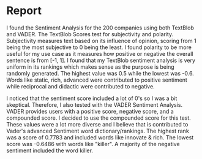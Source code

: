 # Report

I found the Sentiment Analysis for the 200 companies 
using both TextBlob and VADER. The TextBlob Scores test
for subjectivity and polarity. Subjectivity measures text
based on its influence of opinion, scoring from 1 being
the most subjective to 0 being the least. I found polarity
to be more useful for my use case as it measures how positive
or negative the overall sentence is from [-1, 1]. I found that
my TextBlob sentiment analysis is very uniform in its rankings
which makes sense as the purpose is being randomly generated.
The highest value was 0.5 while the lowest was -0.6. Words like
static, rich, advanced were contributed to positive sentiment while
reciprocal and didactic were contributed to negative.

I noticed that the sentiment score included a lot of 0's so I 
was a bit skeptical. Therefore, I also tested with the VADER 
Sentiment Analysis. VADER provides users with a positive score,
negative score, and a compounded score. I decided to use the compounded
score for this test. These values were a lot more diverse and 
I believe that is contributed to Vader's advanced Sentiment word
dictionary/rankings. The highest rank was a score of 0.7783 and
included words like innovate & rich. The lowest score was -0.6486
with words like "killer". A majority of the negative sentiment
included the word killer. 
